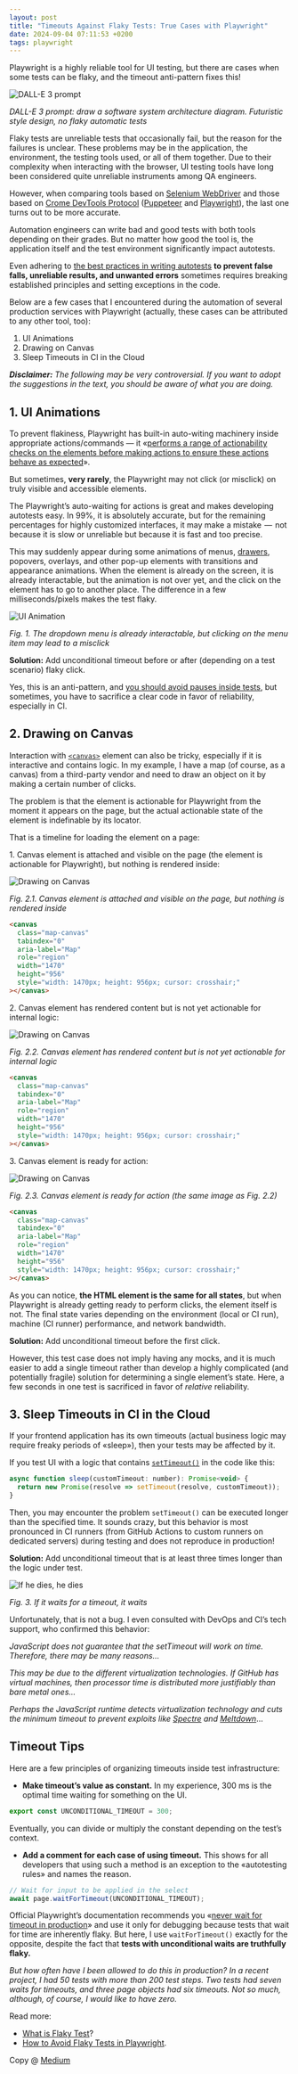 ```yaml
---
layout: post
title: "Timeouts Against Flaky Tests: True Cases with Playwright"
date: 2024-09-04 07:11:53 +0200
tags: playwright
---
```


Playwright is a highly reliable tool for UI testing, but there are cases when some tests can be flaky, and the timeout anti-pattern fixes this!

![DALL-E 3 prompt](/assets/2024-09-04/00-cover-dalle-3.jpg)

_DALL-E 3 prompt: draw a software system architecture diagram. Futuristic style design, no flaky automatic tests_

Flaky tests are unreliable tests that occasionally fail, but the reason for the failures is unclear. These problems may be in the application, the environment, the testing tools used, or all of them together. Due to their complexity when interacting with the browser, UI testing tools have long been considered quite unreliable instruments among QA engineers.

However, when comparing tools based on [Selenium WebDriver](https://www.selenium.dev/documentation/webdriver/) and those based on [Crome DevTools Protocol](https://chromedevtools.github.io/devtools-protocol/) ([Puppeteer](https://pptr.dev/) and [Playwright](https://playwright.dev/)), the last one turns out to be more accurate.

Automation engineers can write bad and good tests with both tools depending on their grades. But no matter how good the tool is, the application itself and the test environment significantly impact autotests.

Even adhering to [the best practices in writing autotests](https://adequatica.github.io/2022/09/20/principles-of-writing-automated-tests.html) **to prevent false falls, unreliable results, and unwanted errors** sometimes requires breaking established principles and setting exceptions in the code.

Below are a few cases that I encountered during the automation of several production services with Playwright (actually, these cases can be attributed to any other tool, too):

1. UI Animations
2. Drawing on Canvas
3. Sleep Timeouts in CI in the Cloud

_**Disclaimer:** The following may be very controversial. If you want to adopt the suggestions in the text, you should be aware of what you are doing._

## 1. UI Animations

To prevent flakiness, Playwright has built-in auto-witing machinery inside appropriate actions/commands — it «[performs a range of actionability checks on the elements before making actions to ensure these actions behave as expected](https://playwright.dev/docs/actionability)».

But sometimes, **very rarely**, the Playwright may not click (or misclick) on truly visible and accessible elements.

The Playwright’s auto-waiting for actions is great and makes developing autotests easy. In 99%, it is absolutely accurate, but for the remaining percentages for highly customized interfaces, it may make a mistake  —  not because it is slow or unreliable but because it is fast and too precise.

This may suddenly appear during some animations of menus, [drawers](https://m2.material.io/components/navigation-drawer), popovers, overlays, and other pop-up elements with transitions and appearance animations. When the element is already on the screen, it is already interactable, but the animation is not over yet, and the click on the element has to go to another place. The difference in a few milliseconds/pixels makes the test flaky.

![UI Animation](/assets/2024-09-04/01-ui-animations.png)

_Fig. 1. The dropdown menu is already interactable, but clicking on the menu item may lead to a misclick_

**Solution:** Add unconditional timeout before or after (depending on a test scenario) flaky click.

Yes, this is an anti-pattern, and [you should avoid pauses inside tests](https://adequatica.github.io/2022/09/20/principles-of-writing-automated-tests.html#4-no-unconditional-expectation), but sometimes, you have to sacrifice a clear code in favor of reliability, especially in CI.

## 2. Drawing on Canvas

Interaction with [`<canvas>`](https://developer.mozilla.org/en-US/docs/Web/HTML/Element/canvas) element can also be tricky, especially if it is interactive and contains logic. In my example, I have a map (of course, as a canvas) from a third-party vendor and need to draw an object on it by making a certain number of clicks.

The problem is that the element is actionable for Playwright from the moment it appears on the page, but the actual actionable state of the element is indefinable by its locator.

That is a timeline for loading the element on a page:

1. Canvas element is attached and visible on the page (the element is actionable for Playwright), but nothing is rendered inside:

![Drawing on Canvas](/assets/2024-09-04/02-canvas-1.png)

_Fig. 2.1. Canvas element is attached and visible on the page, but nothing is rendered inside_

```html
<canvas
  class="map-canvas"
  tabindex="0"
  aria-label="Map"
  role="region"
  width="1470"
  height="956"
  style="width: 1470px; height: 956px; cursor: crosshair;"
></canvas>
```

2. Canvas element has rendered content but is not yet actionable for internal logic:

![Drawing on Canvas](/assets/2024-09-04/02-canvas-2-3.png)

_Fig. 2.2. Canvas element has rendered content but is not yet actionable for internal logic_

```html
<canvas
  class="map-canvas"
  tabindex="0"
  aria-label="Map"
  role="region"
  width="1470"
  height="956"
  style="width: 1470px; height: 956px; cursor: crosshair;"
></canvas>
```

3. Canvas element is ready for action:

![Drawing on Canvas](/assets/2024-09-04/02-canvas-2-3.png)

_Fig. 2.3. Canvas element is ready for action (the same image as Fig. 2.2)_

```html
<canvas
  class="map-canvas"
  tabindex="0"
  aria-label="Map"
  role="region"
  width="1470"
  height="956"
  style="width: 1470px; height: 956px; cursor: crosshair;"
></canvas>
```

As you can notice, **the HTML element is the same for all states**, but when Playwright is already getting ready to perform clicks, the element itself is not. The final state varies depending on the environment (local or CI run), machine (CI runner) performance, and network bandwidth.

**Solution:** Add unconditional timeout before the first click.

However, this test case does not imply having any mocks, and it is much easier to add a single timeout rather than develop a highly complicated (and potentially fragile) solution for determining a single element’s state. Here, a few seconds in one test is sacrificed in favor of _relative_ reliability.

## 3. Sleep Timeouts in CI in the Cloud

If your frontend application has its own timeouts (actual business logic may require freaky periods of «sleep»), then your tests may be affected by it.

If you test UI with a logic that contains [`setTimeout()`](https://developer.mozilla.org/en-US/docs/Web/API/setTimeout) in the code like this:

```javascript
async function sleep(customTimeout: number): Promise<void> {
  return new Promise(resolve => setTimeout(resolve, customTimeout));
}
```

Then, you may encounter the problem `setTimeout()` can be executed longer than the specified time. It sounds crazy, but this behavior is most pronounced in CI runners (from GitHub Actions to custom runners on dedicated servers) during testing and does not reproduce in production!

**Solution:** Add unconditional timeout that is at least three times longer than the logic under test.

![If he dies, he dies](/assets/2024-09-04/03-meme.jpg)

_Fig. 3. If it waits for a timeout, it waits_

Unfortunately, that is not a bug. I even consulted with DevOps and CI’s tech support, who confirmed this behavior:

_JavaScript does not guarantee that the setTimeout will work on time. Therefore, there may be many reasons…_

_This may be due to the different virtualization technologies. If GitHub has virtual machines, then processor time is distributed more justifiably than bare metal ones…_

_Perhaps the JavaScript runtime detects virtualization technology and cuts the minimum timeout to prevent exploits like_ [_Spectre_](<https://en.wikipedia.org/wiki/Spectre_(security_vulnerability)>) _and_ [_Meltdown_](<https://en.wikipedia.org/wiki/Meltdown_(security_vulnerability)>)…

## Timeout Tips

Here are a few principles of organizing timeouts inside test infrastructure:

- **Make timeout’s value as constant.** In my experience, 300 ms is the optimal time waiting for something on the UI.

```javascript
export const UNCONDITIONAL_TIMEOUT = 300;
```

Eventually, you can divide or multiply the constant depending on the test’s context.

- **Add a comment for each case of using timeout.** This shows for all developers that using such a method is an exception to the «autotesting rules» and names the reason.

```javascript
// Wait for input to be applied in the select
await page.waitForTimeout(UNCONDITIONAL_TIMEOUT);
```

Official Playwright’s documentation recommends you «[never wait for timeout in production](https://playwright.dev/docs/api/class-page#page-wait-for-timeout)» and use it only for debugging because tests that wait for time are inherently flaky. But here, I use `waitForTimeout()` exactly for the opposite, despite the fact that **tests with unconditional waits are truthfully flaky.**

_But how often have I been allowed to do this in production? In a recent project, I had 50 tests with more than 200 test steps. Two tests had seven waits for timeouts, and three page objects had six timeouts. Not so much, although, of course, I would like to have zero._

Read more:

- [What is Flaky Test](https://www.browserstack.com/test-observability/features/test-reporting/what-is-flaky-test)?
- [How to Avoid Flaky Tests in Playwright](https://semaphoreci.com/blog/flaky-tests-playwright).

Copy @ [Medium](https://adequatica.medium.com/timeouts-against-flaky-tests-true-cases-with-playwright-9f4f28d2c391)
